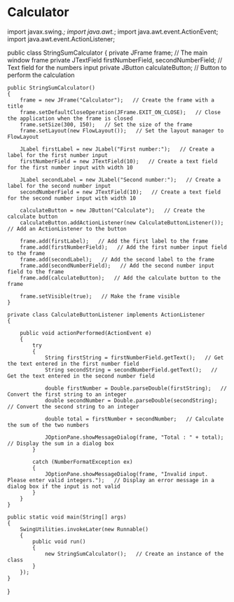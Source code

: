 # Calculator

import javax.swing.*;
import java.awt.*;
import java.awt.event.ActionEvent;
import java.awt.event.ActionListener;

public class StringSumCalculator 
{
    private JFrame frame;                   // The main window frame
    private JTextField firstNumberField, secondNumberField;    // Text field for the numbers input
    private JButton calculateButton;        // Button to perform the calculation

    public StringSumCalculator() 
    {
        frame = new JFrame("Calculator");   // Create the frame with a title
        frame.setDefaultCloseOperation(JFrame.EXIT_ON_CLOSE);   // Close the application when the frame is closed
        frame.setSize(300, 150);   // Set the size of the frame
        frame.setLayout(new FlowLayout());   // Set the layout manager to FlowLayout

        JLabel firstLabel = new JLabel("First number:");   // Create a label for the first number input
        firstNumberField = new JTextField(10);   // Create a text field for the first number input with width 10

        JLabel secondLabel = new JLabel("Second number:");   // Create a label for the second number input
        secondNumberField = new JTextField(10);   // Create a text field for the second number input with width 10

        calculateButton = new JButton("Calculate");   // Create the calculate button
        calculateButton.addActionListener(new CalculateButtonListener());   // Add an ActionListener to the button

        frame.add(firstLabel);   // Add the first label to the frame
        frame.add(firstNumberField);   // Add the first number input field to the frame
        frame.add(secondLabel);   // Add the second label to the frame
        frame.add(secondNumberField);   // Add the second number input field to the frame
        frame.add(calculateButton);   // Add the calculate button to the frame

        frame.setVisible(true);   // Make the frame visible
    }

    private class CalculateButtonListener implements ActionListener 
    {

        public void actionPerformed(ActionEvent e) 
        {
            try 
            {
                String firstString = firstNumberField.getText();   // Get the text entered in the first number field
                String secondString = secondNumberField.getText();   // Get the text entered in the second number field

                double firstNumber = Double.parseDouble(firstString);   // Convert the first string to an integer
                double secondNumber = Double.parseDouble(secondString);   // Convert the second string to an integer

                double total = firstNumber + secondNumber;   // Calculate the sum of the two numbers

                JOptionPane.showMessageDialog(frame, "Total : " + total);   // Display the sum in a dialog box
            } 
            
            catch (NumberFormatException ex) 
            {
                JOptionPane.showMessageDialog(frame, "Invalid input. Please enter valid integers.");   // Display an error message in a dialog box if the input is not valid
            }
        }
    }

    public static void main(String[] args) 
    {
        SwingUtilities.invokeLater(new Runnable() 
        {
            public void run() 
            {
                new StringSumCalculator();   // Create an instance of the class
            }
        });
    }
}
